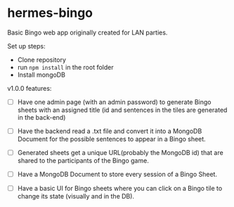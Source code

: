 # hermes-bingo
Basic Bingo web app originally created for LAN parties.

Set up steps:
- Clone repository
- run `npm install` in the root folder
- Install mongoDB

v1.0.0 features:

- [ ] Have one admin page (with an admin password) to generate Bingo sheets with an assigned title (id and sentences in the tiles are generated in the back-end)

- [ ] Have the backend read a .txt file and convert it into a MongoDB Document for the possible sentences to appear in a Bingo sheet.

- [ ] Generated sheets get a unique URL(probably the MongoDB id) that are shared to the participants of the Bingo game.

- [ ] Have a MongoDB Document to store every session of a Bingo Sheet.

- [ ] Have a basic UI for Bingo sheets where you can click on a Bingo tile to change its state (visually and in the DB).
